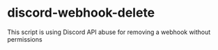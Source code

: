 # discord-webhook-delete
This script is using Discord API abuse for removing a webhook without permissions
